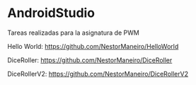 # AndroidStudio
Tareas realizadas para la asignatura de PWM

Hello World: https://github.com/NestorManeiro/HelloWorld

DiceRoller: https://github.com/NestorManeiro/DiceRoller

DiceRollerV2: https://github.com/NestorManeiro/DiceRollerV2
